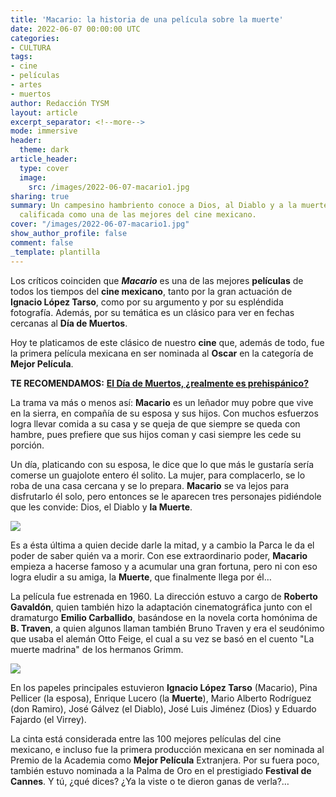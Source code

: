```yaml
---
title: 'Macario: la historia de una película sobre la muerte'
date: 2022-06-07 00:00:00 UTC
categories:
- CULTURA
tags:
- cine
- películas
- artes
- muertos
author: Redacción TYSM
layout: article
excerpt_separator: <!--more-->
mode: immersive
header:
  theme: dark
article_header:
  type: cover
  image:
    src: /images/2022-06-07-macario1.jpg
sharing: true
summary: Un campesino hambriento conoce a Dios, al Diablo y a la muerte en esta película,
  calificada como una de las mejores del cine mexicano.
cover: "/images/2022-06-07-macario1.jpg"
show_author_profile: false
comment: false
_template: plantilla
---
```







Los críticos coinciden que **_Macario_** es una de las mejores **películas** de todos los tiempos del **cine mexicano**, tanto por la gran actuación de **Ignacio López Tarso**, como por su argumento y por su espléndida fotografía. Además, por su temática es un clásico para ver en fechas cercanas al **Día de Muertos**.

Hoy te platicamos de este clásico de nuestro **cine** que, además de todo, fue la primera película mexicana en ser nominada al **Oscar** en la categoría de **Mejor Película**.

**TE RECOMENDAMOS:** [**El Día de Muertos, ¿realmente es prehispánico?**](https://blog.tonoysumariachi.com/mexicanisimos/2022/10/11/el-dia-de-muertos-realmente-es-prehispanico.html)

La trama va más o menos así: **Macario** es un leñador muy pobre que vive en la sierra, en compañía de su esposa y sus hijos. Con muchos esfuerzos logra llevar comida a su casa y se queja de que siempre se queda con hambre, pues prefiere que sus hijos coman y casi siempre les cede su porción.

Un día, platicando con su esposa, le dice que lo que más le gustaría sería comerse un guajolote entero él solito. La mujer, para complacerlo, se lo roba de una casa cercana y se lo prepara. **Macario** se va lejos para disfrutarlo él solo, pero entonces se le aparecen tres personajes pidiéndole que les convide: Dios, el Diablo y **la Muerte**.

![](https://m.media-amazon.com/images/M/MV5BODg1M2Y2NTEtNGQxYS00MzkwLThiOTMtNTU3YjliMjczNTBiXkEyXkFqcGdeQXVyMTk4MDgwNA@@._V1_.jpg)

Es a ésta última a quien decide darle la mitad, y a cambio la Parca le da el poder de saber quién va a morir. Con ese extraordinario poder, **Macario** empieza a hacerse famoso y a acumular una gran fortuna, pero ni con eso logra eludir a su amiga, la **Muerte**, que finalmente llega por él…

La película fue estrenada en 1960. La dirección estuvo a cargo de **Roberto Gavaldón**, quien también hizo la adaptación cinematográfica junto con el dramaturgo **Emilio Carballido**, basándose en la novela corta homónima de **B. Traven**, a quien algunos llaman también Bruno Traven y era el seudónimo que usaba el alemán Otto Feige, el cual a su vez se basó en el cuento "La muerte madrina" de los hermanos Grimm.

![](https://m.media-amazon.com/images/M/MV5BMzcyMmJkMjctNTU0Yy00MzdkLWI0YjItY2JlMWMwMmVmMzJkXkEyXkFqcGdeQXVyMTk4MDgwNA@@._V1_.jpg)

En los papeles principales estuvieron **Ignacio López Tarso** (Macario), Pina Pellicer (la esposa), Enrique Lucero (la **Muerte**), Mario Alberto Rodríguez (don Ramiro), José Gálvez (el Diablo), José Luis Jiménez (Dios) y Eduardo Fajardo (el Virrey).

La cinta está considerada entre las 100 mejores películas del cine mexicano, e incluso fue la primera producción mexicana en ser nominada al Premio de la Academia como **Mejor Película** Extranjera. Por su fuera poco, también estuvo nominada a la Palma de Oro en el prestigiado **Festival de Cannes**. Y tú, ¿qué dices? ¿Ya la viste o te dieron ganas de verla?…
